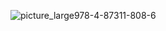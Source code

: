![picture_large978-4-87311-808-6](https://github.com/pea-sys/viz-experiments/assets/49807271/f34268a4-ee13-451d-bc8c-f28c05d73fde)
